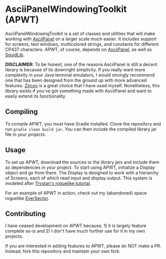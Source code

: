 # AsciiPanelWindowingToolkit (APWT)

AsciiPanelWindowingToolkit is a set of classes and utilities that will make working with [AsciiPanel](https://github.com/trystan/AsciiPanel) on a larger scale much easier.
It includes support for screens, text windows, multicolored strings, and constants for different CP437 characters.
APWT, of course, depends on [AsciiPanel](https://github.com/trystan/AsciiPanel), as well as [SquidLib](https://github.com/SquidPony/SquidLib).

**DISCLAIMER:** To be honest, one of the reasons AsciiPanel is still a decent library is because of its downright simplicity.
If you really want more complexity in your Java terminal emulators, I would strongly recommend one that has been designed from the ground up with more advanced features.
[Zircon](https://github.com/Hexworks/zircon) is a great choice that I have used myself.
Nonetheless, this library exists if you've got something made with AsciiPanel and want to easily extend its functionality.

## Compiling

To compile APWT, you must have Gradle installed.
Clone the repository and run `gradle clean build jar`.
You can then include the compiled library jar file in your projects.

## Usage

To set up APWT, download the sources or the library jars and include them as dependencies in your project.
To start using APWT, initialize a Display object and go from there.
The Display is designed to work with a hierarchy of Screens, each of which read input and display output.
This system is modeled after [Trystan's roguelike tutorial](https://trystans.blogspot.com/2016/01/roguelike-tutorial-00-table-of-contents.html).

For an example of APWT in action, check out my (abandoned) space roguelike [EverSector](https://github.com/Maugrift/EverSector).

## Contributing

I have ceased development on APWT because, 1) it is largely feature complete as-is and 2) I don't have much further use for it in my own projects.

If you are interested in adding features to APWT, please do NOT make a PR.
Instead, fork this repository and maintain your own fork.
